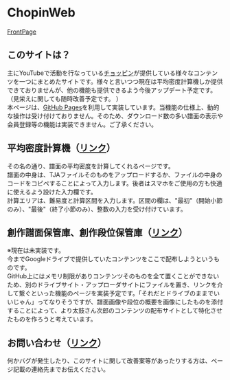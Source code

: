# ChopinWeb
[FrontPage](https://chopinweb.github.io)

## このサイトは？
主にYouTubeで活動を行なっている[チョッピン](https://www.youtube.com/channel/UCh29MRokdOO3FG9ymNcfCVQ)が提供している様々なコンテンツを一つにまとめたサイトです。様々と言いつつ現在は平均密度計算機しか提供できておりませんが、他の機能も提供できるよう今後アップデート予定です。（見栄えに関しても随時改善予定です。 ）<br>
本ページは、[GitHub Pages](https://docs.github.com/ja/pages/getting-started-with-github-pages/about-github-pages)を利用して実装しています。当機能の仕様上、動的な操作は受け付けておりません。そのため、ダウンロード数の多い譜面の表示や会員登録等の機能は実装できません。ご了承ください。<br>
	    
## 平均密度計算機（[リンク](https://chopinweb.github.io/Calclator.html)）
その名の通り、譜面の平均密度を計算してくれるページです。<br>
譜面の中身は、TJAファイルそのものをアップロードするか、ファイルの中身のコードをコピペすることによって入力します。後者はスマホをご使用の方も快適に使えるよう設けた入力欄です。<br>
計算エリアは、難易度と計算区間を入力します。区間の欄は、"最初"（開始小節のみ）、"最後"（終了小節のみ）、整数の入力を受け付けています。<br>
	    
## 創作譜面保管庫、創作段位保管庫（[リン](https://chopinweb.github.io/ScoreDatabase.html)[ク](https://chopinweb.github.io/DanniDatabase.html)）
※現在は未実装です。<br>
今までGoogleドライブで提供していたコンテンツをここで配布しようというものです。<br>
GitHub上にはメモリ制限がありコンテンツそのものを全て置くことができないため、別のドライブサイト・アップローダサイトにファイルを置き、リンクを介して繋ぐといった機能のページを実装予定です。「それだとドライブのままでいいじゃん」ってなりそうですが、譜面画像や段位の概要を画像にしたものを添付することによって、より太鼓さん次郎のコンテンツの配布サイトとして特化させたものを作ろうと考えています。<br>
	    
## お問い合わせ（[リンク](https://chopinweb.github.io/Contact.html)）
何かバグが発生したり、このサイトに関して改善案等があったりする方は、ページ記載の連絡先までお伝えください。